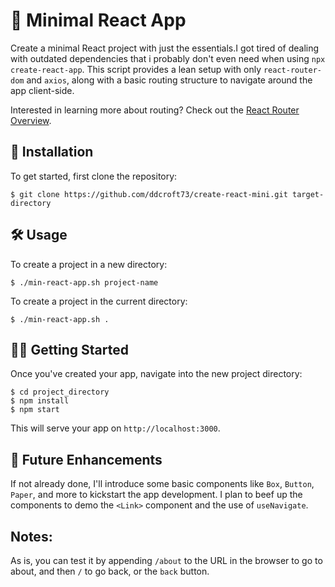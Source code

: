 
# 🚀 Minimal React App

Create a minimal React project with just the essentials.I got tired of dealing with outdated dependencies that i probably don't even need when using `npx create-react-app`. This script provides a lean setup with only `react-router-dom` and `axios`, along with a basic routing structure to navigate around the app client-side.

Interested in learning more about routing? Check out the [React Router Overview](https://reactrouter.com/en/main/start/overview).

## 📌 Installation

To get started, first clone the repository:

```
$ git clone https://github.com/ddcroft73/create-react-mini.git target-directory
```

## 🛠 Usage

To create a project in a new directory:

```
$ ./min-react-app.sh project-name
```

To create a project in the current directory:

```
$ ./min-react-app.sh .
```

## 🚴‍♂️ Getting Started

Once you've created your app, navigate into the new project directory:

```
$ cd project_directory
$ npm install
$ npm start
```

This will serve your app on `http://localhost:3000`.

## 🌟 Future Enhancements

If not already done,  I'll  introduce some basic components like `Box`, `Button`, `Paper`, and more to kickstart the app development.
I plan to beef up the components to demo the `<Link>` component and the use of `useNavigate`.

## Notes:

As is, you can test it by appending `/about` to the URL in the browser to go to about, and then `/` to go back, or the `back` button. 